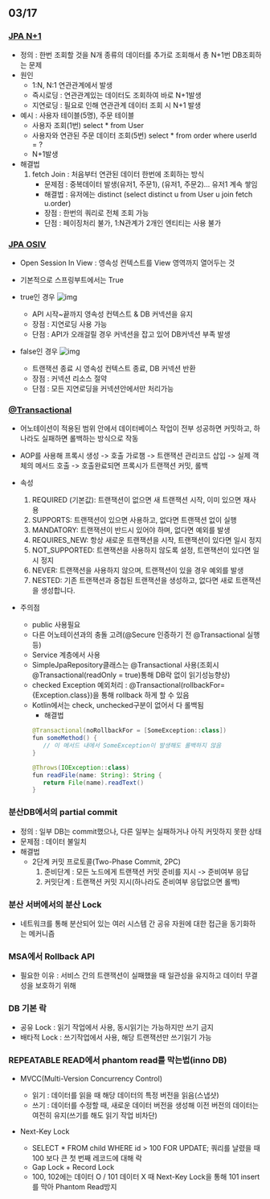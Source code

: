 ## 03/17

### [JPA N+1](https://velog.io/@sweet_sumin/JPA-N1-%EC%9D%B4%EC%8A%88%EB%8A%94-%EB%AC%B4%EC%97%87%EC%9D%B4%EA%B3%A0-%ED%95%B4%EA%B2%B0%EC%B1%85%EC%9D%80-%EB%AC%B4%EC%97%87%EC%9D%B8%EA%B0%80%EC%9A%94)
 - 정의 : 한번 조회할 것을 N개 종류의 데이터를 추가로 조회해서 총 N+1번 DB조회하는 문제
 - 원인
   - 1:N, N:1 연관관계에서 발생
   - 즉시로딩 : 연관관계있는 데이터도 조회하여 바로 N+1발생
   - 지연로딩 : 필요로 인해 연관관계 데이터 조회 시 N+1 발생
 - 예시 : 사용자 테이블(5명), 주문 테이블
   - 사용자 조회(1번) select * from User
   - 사용자와 연관된 주문 데이터 조회(5번) select * from order where userId = ?
   - N+1발생
 - 해결법
   1. fetch Join : 처음부터 연관된 데이터 한번에 조회하는 방식
      - 문제점 : 중복데이터 발생(유저1, 주문1), (유저1, 주문2)... 유저1 계속 쌓임
      - 해결법 : 유저에는 distinct (select distinct u from User u join fetch u.order)
      - 장점 : 한번의 쿼리로 전체 조회 가능
      - 단점 : 페이징처리 불가, 1:N관계가 2개인 엔티티는 사용 불가

### [JPA OSIV](https://hstory0208.tistory.com/entry/SpringJPA-OSIV-%EC%A0%84%EB%9E%B5%EC%9D%B4%EB%9E%80-%EC%96%B8%EC%A0%9C-%EC%82%AC%EC%9A%A9%ED%95%B4%EC%95%BC-%ED%95%A0%EA%B9%8C)
- Open Session In View : 영속성 컨텍스트를 View 영역까지 열어두는 것
- 기본적으로 스프링부트에서는 True

- true인 경우
![img](https://img1.daumcdn.net/thumb/R1280x0/?scode=mtistory2&fname=https%3A%2F%2Fblog.kakaocdn.net%2Fdn%2FdNhmS8%2FbtskiABFOGa%2FkgfDsLBDBvtE2CNyghK17K%2Fimg.png)
   - API 시작~끝까지 영속성 컨텍스트 & DB 커넥션을 유지
   - 장점 : 지연로딩 사용 가능
   - 단점 : API가 오래걸릴 경우 커넥션을 잡고 있어 DB커넥션 부족 발생

- false인 경우
![img](https://img1.daumcdn.net/thumb/R1280x0/?scode=mtistory2&fname=https%3A%2F%2Fblog.kakaocdn.net%2Fdn%2FcMbAvr%2FbtskAFH5ptJ%2FLO3VQqpaNc5kTpIYnifOd1%2Fimg.png)
   - 트랜잭션 종료 시 영속성 컨텍스트 종료, DB 커넥션 반환
   - 장점 : 커넥션 리소스 절약
   - 단점 : 모든 지연로딩을 커넥션안에서만 처리가능

### [@Transactional](https://medium.com/gdgsongdo/transactional-%EB%B0%94%EB%A5%B4%EA%B2%8C-%EC%95%8C%EA%B3%A0-%EC%82%AC%EC%9A%A9%ED%95%98%EA%B8%B0-7b0105eb5ed6)
 - 어노테이션이 적용된 범위 안에서 데이터베이스 작업이 전부 성공하면 커밋하고, 하나라도 실패하면 롤백하는 방식으로 작동
 - AOP를 사용해 프록시 생성 -> 호출 가로챔 -> 트랜잭션 관리코드 삽입 -> 실제 객체의 메서드 호출 -> 호출완료되면 프록시가 트랜잭션 커밋, 롤백 

 - 속성
   1. REQUIRED (기본값): 트랜잭션이 없으면 새 트랜잭션 시작, 이미 있으면 재사용
   2. SUPPORTS: 트랜잭션이 있으면 사용하고, 없다면 트랜잭션 없이 실행
   3. MANDATORY: 트랜잭션이 반드시 있어야 하며, 없다면 예외를 발생
   4. REQUIRES_NEW: 항상 새로운 트랜잭션을 시작, 트랜잭션이 있다면 일시 정지
   5. NOT_SUPPORTED: 트랜잭션을 사용하지 않도록 설정, 트랜잭션이 있다면 일시 정지
   6. NEVER: 트랜잭션을 사용하지 않으며, 트랜잭션이 있을 경우 예외를 발생
   7. NESTED: 기존 트랜잭션과 중첩된 트랜잭션을 생성하고, 없다면 새로 트랜잭션을 생성합니다.

 - 주의점
   - public 사용필요
   - 다른 어노테이션과의 충돌 고려(@Secure 인증하기 전 @Transactional 실행 등)
   - Service 계층에서 사용
   - SimpleJpaRepository클래스는 @Transactional 사용(조회시 @Transactional(readOnly = true)통해 DB락 없이 읽기성능향상)
   - checked Exception 예외처리 : @Transactional(rollbackFor={Exception.class})을 통해 rollback 하게 할 수 있음
   - Kotlin에서는 check, unchecked구분이 없어서 다 롤백됨
      - 해결법 
      ```java
      @Transactional(noRollbackFor = [SomeException::class])
      fun someMethod() {
         // 이 메서드 내에서 SomeException이 발생해도 롤백하지 않음
      }

      @Throws(IOException::class)
      fun readFile(name: String): String {
         return File(name).readText()
      }
      ```

### 분산DB에서의 partial commit
- 정의 : 일부 DB는 commit했으나, 다른 일부는 실패하거나 아직 커밋하지 못한 상태
- 문제점 : 데이터 불일치
- 해결법
   - 2단계 커밋 프로토콜(Two-Phase Commit, 2PC) 
      1. 준비단계 : 모든 노드에게 트랜잭션 커밋 준비를 지시 -> 준비여부 응답
      2. 커밋단계 : 트랜잭션 커밋 지시(하나라도 준비여부 응답없으면 롤백)

### 분산 서버에서의 분산 Lock
- 네트워크를 통해 분산되어 있는 여러 시스템 간 공유 자원에 대한 접근을 동기화하는 메커니즘

### MSA에서 Rollback API
- 필요한 이유 : 서비스 간의 트랜잭션이 실패했을 때 일관성을 유지하고 데이터 무결성을 보호하기 위해

### DB 기본 락
 - 공유 Lock : 읽기 작업에서 사용, 동시읽기는 가능하지만 쓰기 금지
 - 배타적 Lock : 쓰기작업에서 사용, 해당 트랜잭션만 쓰기읽기 가능

### REPEATABLE READ에서 phantom read를 막는법(inno DB)
 - MVCC(Multi-Version Concurrency Control)
   - 읽기 : 데이터를 읽을 때 해당 데이터의 특정 버전을 읽음(스냅샷)
   - 쓰기 : 데이터를 수정할 때, 새로운 데이터 버전을 생성해 이전 버전의 데이터는 여전히 유지(쓰기를 해도 읽기 작업 비차단)

 - Next-Key Lock
   - SELECT * FROM child WHERE id > 100 FOR UPDATE; 쿼리를 날렸을 때 100 보다 큰 첫 번째 레코드에 대해 락
   - Gap Lock + Record Lock
   - 100, 102에는 데이터 O / 101 데이터 X 때 Next-Key Lock을 통해 101 insert를 막아 Phantom Read방지